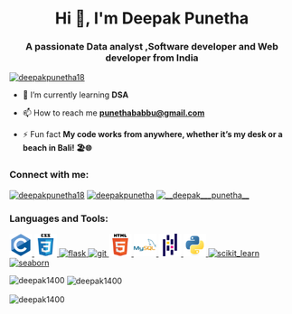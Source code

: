 <h1 align="center">Hi 👋, I'm Deepak Punetha</h1>
<h3 align="center">A passionate Data analyst ,Software developer and Web developer from India</h3>

<p align="left"> <a href="https://twitter.com/deepakpunetha18" target="blank"><img src="https://img.shields.io/twitter/follow/deepakpunetha18?logo=twitter&style=for-the-badge" alt="deepakpunetha18" /></a> </p>

- 🌱 I’m currently learning **DSA**

- 📫 How to reach me **punethababbu@gmail.com**

- ⚡ Fun fact **My code works from anywhere, whether it’s my desk or a beach in Bali! 🏖️🌐**

<h3 align="left">Connect with me:</h3>
<p align="left">
<a href="https://twitter.com/deepakpunetha18" target="blank"><img align="center" src="https://raw.githubusercontent.com/rahuldkjain/github-profile-readme-generator/master/src/images/icons/Social/twitter.svg" alt="deepakpunetha18" height="30" width="40" /></a>
<a href="https://linkedin.com/in/deepakpunetha" target="blank"><img align="center" src="https://raw.githubusercontent.com/rahuldkjain/github-profile-readme-generator/master/src/images/icons/Social/linked-in-alt.svg" alt="deepakpunetha" height="30" width="40" /></a>
<a href="https://instagram.com/__deepak___punetha__" target="blank"><img align="center" src="https://raw.githubusercontent.com/rahuldkjain/github-profile-readme-generator/master/src/images/icons/Social/instagram.svg" alt="__deepak___punetha__" height="30" width="40" /></a>
</p>

<h3 align="left">Languages and Tools:</h3>
<p align="left"> <a href="https://www.cprogramming.com/" target="_blank" rel="noreferrer"> <img src="https://raw.githubusercontent.com/devicons/devicon/master/icons/c/c-original.svg" alt="c" width="40" height="40"/> </a> <a href="https://www.w3schools.com/css/" target="_blank" rel="noreferrer"> <img src="https://raw.githubusercontent.com/devicons/devicon/master/icons/css3/css3-original-wordmark.svg" alt="css3" width="40" height="40"/> </a> <a href="https://flask.palletsprojects.com/" target="_blank" rel="noreferrer"> <img src="https://www.vectorlogo.zone/logos/pocoo_flask/pocoo_flask-icon.svg" alt="flask" width="40" height="40"/> </a> <a href="https://git-scm.com/" target="_blank" rel="noreferrer"> <img src="https://www.vectorlogo.zone/logos/git-scm/git-scm-icon.svg" alt="git" width="40" height="40"/> </a> <a href="https://www.w3.org/html/" target="_blank" rel="noreferrer"> <img src="https://raw.githubusercontent.com/devicons/devicon/master/icons/html5/html5-original-wordmark.svg" alt="html5" width="40" height="40"/> </a> <a href="https://www.mysql.com/" target="_blank" rel="noreferrer"> <img src="https://raw.githubusercontent.com/devicons/devicon/master/icons/mysql/mysql-original-wordmark.svg" alt="mysql" width="40" height="40"/> </a> <a href="https://pandas.pydata.org/" target="_blank" rel="noreferrer"> <img src="https://raw.githubusercontent.com/devicons/devicon/2ae2a900d2f041da66e950e4d48052658d850630/icons/pandas/pandas-original.svg" alt="pandas" width="40" height="40"/> </a> <a href="https://www.python.org" target="_blank" rel="noreferrer"> <img src="https://raw.githubusercontent.com/devicons/devicon/master/icons/python/python-original.svg" alt="python" width="40" height="40"/> </a> <a href="https://scikit-learn.org/" target="_blank" rel="noreferrer"> <img src="https://upload.wikimedia.org/wikipedia/commons/0/05/Scikit_learn_logo_small.svg" alt="scikit_learn" width="40" height="40"/> </a> <a href="https://seaborn.pydata.org/" target="_blank" rel="noreferrer"> <img src="https://seaborn.pydata.org/_images/logo-mark-lightbg.svg" alt="seaborn" width="40" height="40"/> </a> </p>

<p><img align="left" src="https://github-readme-stats.vercel.app/api/top-langs?username=deepak1400&show_icons=true&locale=en&layout=compact" alt="deepak1400" /></p>

<p>&nbsp;<img align="center" src="https://github-readme-stats.vercel.app/api?username=deepak1400&show_icons=true&locale=en" alt="deepak1400" /></p>

<p><img align="center" src="https://github-readme-streak-stats.herokuapp.com/?user=deepak1400&" alt="deepak1400" /></p>
